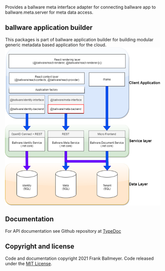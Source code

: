 Provides a ballware meta interface adapter for connecting ballware app to ballware.meta.server for meta data access.

## ballware application builder
This packages is part of ballware application builder for building modular generic metadata based application for the cloud.
<br/>
<img src="https://github.com/ballware/ballware-client/blob/main/packages/meta-backend/assets/landscape.png">

## Documentation
For API documentation see Github repository at [TypeDoc](packages/meta-backend/docs/modules.md)

## Copyright and license
Code and documentation copyright 2021 Frank Ballmeyer. Code released under the [MIT License](https://github.com/ballware/ballware-client/blob/main/LICENSE).
